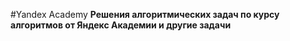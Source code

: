 #Yandex Academy
**Решения алгоритмических задач по курсу алгоритмов от Яндекс Академии
и другие задачи**